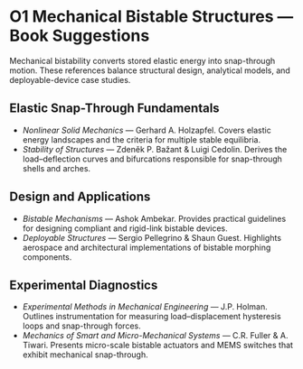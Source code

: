# O1 Mechanical Bistable Structures — Book Suggestions

Mechanical bistability converts stored elastic energy into snap-through motion. These references balance structural design, analytical models, and deployable-device case studies.

## Elastic Snap-Through Fundamentals
- *Nonlinear Solid Mechanics* — Gerhard A. Holzapfel. Covers elastic energy landscapes and the criteria for multiple stable equilibria.
- *Stability of Structures* — Zdeněk P. Bažant & Luigi Cedolin. Derives the load–deflection curves and bifurcations responsible for snap-through shells and arches.

## Design and Applications
- *Bistable Mechanisms* — Ashok Ambekar. Provides practical guidelines for designing compliant and rigid-link bistable devices.
- *Deployable Structures* — Sergio Pellegrino & Shaun Guest. Highlights aerospace and architectural implementations of bistable morphing components.

## Experimental Diagnostics
- *Experimental Methods in Mechanical Engineering* — J.P. Holman. Outlines instrumentation for measuring load–displacement hysteresis loops and snap-through forces.
- *Mechanics of Smart and Micro-Mechanical Systems* — C.R. Fuller & A. Tiwari. Presents micro-scale bistable actuators and MEMS switches that exhibit mechanical snap-through.
